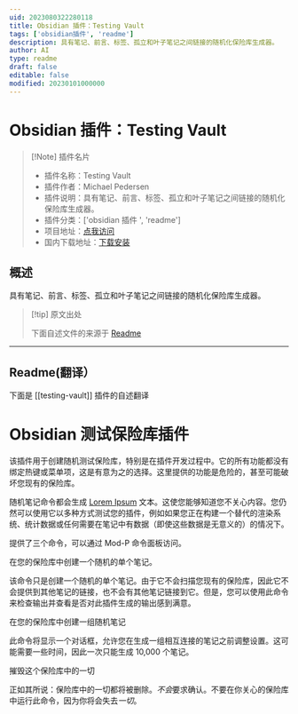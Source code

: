 ```yaml
---
uid: 2023080322280118
title: Obsidian 插件：Testing Vault
tags: ['obsidian插件', 'readme']
description: 具有笔记、前言、标签、孤立和叶子笔记之间链接的随机化保险库生成器。
author: AI
type: readme
draft: false
editable: false
modified: 20230101000000
---
```


# Obsidian 插件：Testing Vault

> [!Note] 插件名片
> - 插件名称：Testing Vault
> - 插件作者：Michael Pedersen
> - 插件说明：具有笔记、前言、标签、孤立和叶子笔记之间链接的随机化保险库生成器。
> - 插件分类：['obsidian 插件 ', 'readme']
> - 项目地址：[点我访问](https://github.com/pedersen/obsidian-testing-vault)
> - 国内下载地址：[下载安装](https://pkmer.cn/products/plugin/pluginMarket/?testing-vault)

## 概述

具有笔记、前言、标签、孤立和叶子笔记之间链接的随机化保险库生成器。

> [!tip] 原文出处
>
>下面自述文件的来源于 [Readme](https://ghproxy.net/https://raw.githubusercontent.com/pedersen/obsidian-testing-vault/master/README.md)

---

## Readme(翻译）

下面是 [[testing-vault]] 插件的自述翻译

# Obsidian 测试保险库插件

该插件用于创建随机测试保险库，特别是在插件开发过程中。它的所有功能都没有绑定热键或菜单项，这是有意为之的选择。这里提供的功能是危险的，甚至可能破坏您现有的保险库。

随机笔记命令都会生成 [Lorem Ipsum](https://www.lipsum.com/) 文本。这使您能够知道您不关心内容。您仍然可以使用它以多种方式测试您的插件，例如如果您正在构建一个替代的渲染系统、统计数据或任何需要在笔记中有数据（即使这些数据是无意义的）的情况下。

提供了三个命令，可以通过 Mod-P 命令面板访问。

在您的保险库中创建一个随机的单个笔记。

该命令只是创建一个随机的单个笔记。由于它不会扫描您现有的保险库，因此它不会提供到其他笔记的链接，也不会有其他笔记链接到它。但是，您可以使用此命令来检查输出并查看是否对此插件生成的输出感到满意。

在您的保险库中创建一组随机笔记

此命令将显示一个对话框，允许您在生成一组相互连接的笔记之前调整设置。这可能需要一些时间，因此一次只能生成 10,000 个笔记。

摧毁这个保险库中的一切

正如其所说：保险库中的一切都将被删除。*不会*要求确认。不要在你关心的保险库中运行此命令，因为你将会失去*一切*。

